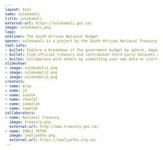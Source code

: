 ```yaml
---
layout: tool
name: vulekamali
title: vulekamali
external-url: https://vulekamali.gov.za/
image: vulekamali.png
logo:
oneliner: The South African National Budget
opener: vulekamali is a project by the South African National Treasury and Imali Yethu -- a coalition of civil society organisations -- with the goal of making government budget data and processes accessible to all citizens & interested parties. OpenUp is the appointed service provider for the project.
tool-info:
- bullet: Explore a breakdown of the government budget by sphere, department and programme
- bullet: Find official treasury and contributed third-party datasets on expenditure
- bullet: Collaborate with others by submitting your own data or starting discussions
slideshow:
- image: vulekamali1.png
- image: vulekamali2.png
- image: vulekamali3.png
creators:
- name: greg
- name: jd
- name: schalk
- name: chantal
- name: jameelah
- name: naeelah
collaborators:
- name: National Treasury
  image: treasury.png
  external-url: http://www.treasury.gov.za/
- name: IMALI YETHU
  image: imaliyethu.png
  external-url: https://imaliyethu.org.za/
---
```

